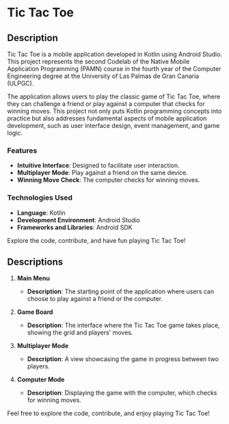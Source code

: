 # Tic Tac Toe

## Description

Tic Tac Toe is a mobile application developed in Kotlin using Android Studio. This project represents the second Codelab of the Native Mobile Application Programming (PAMN) course in the fourth year of the Computer Engineering degree at the University of Las Palmas de Gran Canaria (ULPGC).

The application allows users to play the classic game of Tic Tac Toe, where they can challenge a friend or play against a computer that checks for winning moves. This project not only puts Kotlin programming concepts into practice but also addresses fundamental aspects of mobile application development, such as user interface design, event management, and game logic.

### Features

* **Intuitive Interface**: Designed to facilitate user interaction.
* **Multiplayer Mode**: Play against a friend on the same device.
* **Winning Move Check**: The computer checks for winning moves.

### Technologies Used

* **Language**: Kotlin
* **Development Environment**: Android Studio
* **Frameworks and Libraries**: Android SDK

Explore the code, contribute, and have fun playing Tic Tac Toe!

## Descriptions

1. **Main Menu**  
   * **Description**: The starting point of the application where users can choose to play against a friend or the computer.

2. **Game Board**  
   * **Description**: The interface where the Tic Tac Toe game takes place, showing the grid and players' moves.

3. **Multiplayer Mode**  
   * **Description**: A view showcasing the game in progress between two players.  

4. **Computer Mode**  
   * **Description**: Displaying the game with the computer, which checks for winning moves.  

Feel free to explore the code, contribute, and enjoy playing Tic Tac Toe!
